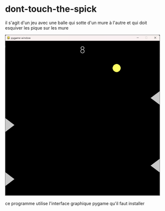 # dont-touch-the-spick

il s'agit d'un jeu avec une balle qui sotte d'un mure à l'autre et qui doit esquiver les pique sur les mure

![alt text](https://github.com/Hyrhoo/dont-touch-the-spick/blob/main/img/Capture%20d’écran%202023-02-07%20214111.png)

ce programme utilise l'interface graphique pygame qu'il faut installer
